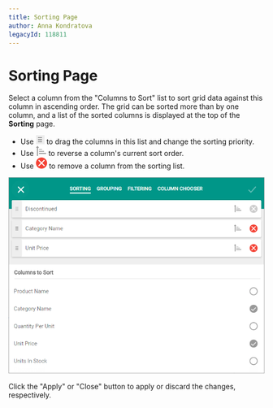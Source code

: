 ```yaml
---
title: Sorting Page
author: Anna Kondratova
legacyId: 118811
---
```

# Sorting Page
Select a column from the "Columns to Sort" list to sort grid data against this column in ascending order. The grid can be sorted more than by one column, and a list of the sorted columns is displayed at the top of the **Sorting** page.
* Use ![eud-grid-customizationdialog-sorting-drag](../../../images/img128887.png) to drag the columns in this list and change the sorting priority.
* Use ![eud-grid-customizationdialog-sorting-order](../../../images/img128888.png) to reverse a column's current sort order.
* Use ![eud-grid-customizationdialog-sorting-delete](../../../images/img128889.png) to remove a column from the sorting list.

![eud-grid-customizationdialog-sortingpage](../../../images/img128886.png)

Click the "Apply" or "Close" button to apply or discard the changes, respectively.